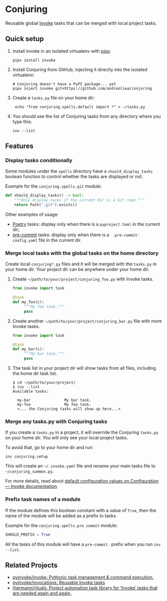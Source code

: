 # Conjuring

Reusable global [Invoke](https://github.com/pyinvoke/invoke) tasks that can be merged with local project tasks.

## Quick setup

1. Install invoke in an isolated virtualenv with [pipx](https://github.com/pypa/pipx):
    ```shell
    pipx install invoke
    ```
2. Install Conjuring from GitHub, injecting it directly into the isolated virtualenv:
    ```shell
    # Conjuring doesn't have a PyPI package... yet
    pipx inject invoke git+https://github.com/andreoliwa/conjuring
    ```
3. Create a `tasks.py` file on your home dir:
   ```shell
    echo "from conjuring.spells.default import *" > ~/tasks.py
    ``` 
4. You should see the list of Conjuring tasks from any directory where you type this:
    ```shell
    inv --list
    ```

## Features

### Display tasks conditionally

Some modules under the `spells` directory have a `should_display_tasks` boolean function to control whether the tasks are displayed or not.

Example for the `conjuring.spells.git` module:
```python
def should_display_tasks() -> bool:
    """Only display tasks if the current dir is a Git repo."""
    return Path(".git").exists()
```

Other examples of usage:

- [Poetry](https://github.com/python-poetry/poetry/) tasks: display only when there is a `pyproject.toml` in the current dir;
- [pre-commit](https://github.com/pre-commit/pre-commit) tasks: display only when there is a ` .pre-commit-config.yaml` file in the current dir. 

### Merge local tasks with the global tasks on the home directory

Create local `conjuring*.py` files and it will be merged with the `tasks.py` in your home dir.
Your project dir can be anywhere under your home dir. 

1. Create `~/path/to/your/project/conjuring_foo.py` with Invoke tasks.
   ```python
   from invoke import task
   
   @task
   def my_foo(c):
        """My foo task."""
        pass
   ```
2. Create another `~/path/to/your/project/conjuring_bar.py` file with more Invoke tasks.
   ```python
   from invoke import task
   
   @task
   def my_bar(c):
        """My bar task."""
        pass
   ```
3. The task list in your project dir will show tasks from all files, including the home dir task list.
   ```shell
   $ cd ~/path/to/your/project/
   $ inv --list
   Available tasks:
   
     my-bar               My bar task.
     my-foo               My foo task.
     <... the Conjuring tasks will show up here...>
   ```

### Merge any tasks.py with Conjuring tasks 

If you create a `tasks.py` in a project, it will override the Conjuring `tasks.py` on your home dir.
You will only see your local project tasks.

To avoid that, go to your home dir and run:

```shell
inv conjuring.setup
```

This will create an `~/.invoke.yaml` file and rename your main tasks file to `~/conjuring_summon.py`.

For more details, read about [default configuration values on Configuration — Invoke documentation](https://docs.pyinvoke.org/en/stable/concepts/configuration.html#default-configuration-values). 

### Prefix task names of a module

If the module defines this boolean constant with a value of `True`, then the name of the module will be added as a prefix to tasks.

Example for the `conjuring.spells.pre_commit` module:

```python
SHOULD_PREFIX = True
```

All the tasks of this module will have a `pre-commit.` prefix when you run `inv --list`.

## Related Projects

- [pyinvoke/invoke: Pythonic task management & command execution.](https://github.com/pyinvoke/invoke)
- [pyinvoke/invocations: Reusable Invoke tasks](https://github.com/pyinvoke/invocations)
- [jhermann/rituals: Project automation task library for ‘Invoke’ tasks that are needed again and again.](https://github.com/jhermann/rituals)
